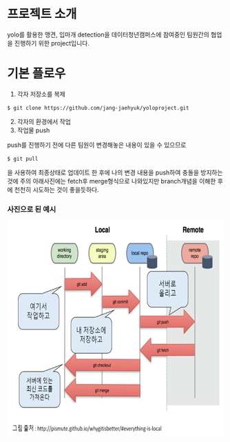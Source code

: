 # 프로젝트 소개
yolo를 활용한 맹견, 입마개 detection을 데이터청년캠퍼스에 참여중인 팀원간의 협업을 진행하기 위한 project입니다.
# 기본 플로우
1. 각자 저장소를 복제
```
$ git clone https://github.com/jang-jaehyuk/yoloproject.git
```
2. 각자의 환경에서 작업
3. 작업물 push

push를 진행하기 전에 다른 팀원이 변경해놓은 내용이 있을 수 있으므로
```
$ git pull
```
을 사용하여 최종상태로 업데이트 한 후에 나의 변경 내용을 push하여 충돌을 방지하는 것에 주의
아래사진에는 fetch후 merge형식으로 나와있지만 branch개념을 이해한 후에 천천히 시도하는 것이 좋을듯하다.
### 사진으로 된 예시
<img src="https://github.com/jang-jaehyuk/yoloproject/blob/6ac4d9f672ad5ee5df2a4b751bf8a030ff13d4d1/git.PNG" width="800" height="500"/>
